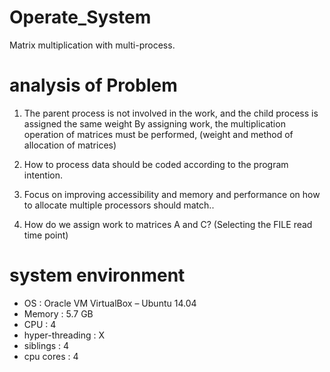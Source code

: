 # Operate_System #

Matrix multiplication with multi-process.

# analysis of Problem #

1. The parent process is not involved in the work, and the child process is assigned the same weight
By assigning work, the multiplication operation of matrices must be performed, (weight and method of allocation of matrices)

2. How to process data should be coded according to the program intention.

3. Focus on improving accessibility and memory and performance on how to allocate multiple processors
should match..

4. How do we assign work to matrices A and C? (Selecting the FILE read time point)

# system environment #
- OS : Oracle VM VirtualBox – Ubuntu 14.04
- Memory : 5.7 GB
- CPU : 4
- hyper-threading : X
- siblings : 4
- cpu cores : 4
